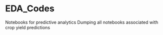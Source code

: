 # EDA_Codes
Notebooks for predictive analytics
Dumping all notebooks associated with crop yield predictions
